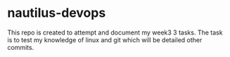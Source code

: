 # nautilus-devops

This repo is created to attempt and document my week3 3 tasks. The task is to test my knowledge of linux and git which will be detailed other commits.
